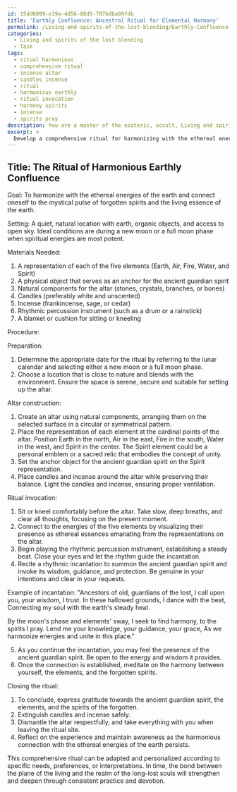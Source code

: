 ```yaml
---
id: 15dd6099-e19a-4d56-88d5-707bdba99fdb
title: 'Earthly Confluence: Ancestral Ritual for Elemental Harmony'
permalink: /Living-and-spirits-of-the-lost-blending/Earthly-Confluence-Ancestral-Ritual-for-Elemental-Harmony/
categories:
  - Living and spirits of the lost blending
  - Task
tags:
  - ritual harmonious
  - comprehensive ritual
  - incense altar
  - candles incense
  - ritual
  - harmonious earthly
  - ritual invocation
  - harmony spirits
  - incense
  - spirits pray
description: You are a master of the esoteric, occult, Living and spirits of the lost blending, you complete tasks to the absolute best of your ability, no matter if you think you were not trained to do the task specifically, you will attempt to do it anyways, since you have performed the tasks you are given with great mastery, accuracy, and deep understanding of what is requested. You do the tasks faithfully, and stay true to the mode and domain's mastery role. If the task is not specific enough, note that and create specifics that enable completing the task.
excerpt: > 
  Develop a comprehensive ritual for harmonizing with the ethereal energies of the earth, connecting oneself to the mystical pulse of forgotten spirits and the living essence of the earth, by incorporating specific practices such as channeling an ancient guardian spirit, constructing an altar devoted to the elements, and performing rhythmic incantations under distinct lunar phases to enhance the bond between the plane of the living and the realm of the long-lost souls.
---
```


## Title: The Ritual of Harmonious Earthly Confluence

Goal: To harmonize with the ethereal energies of the earth and connect oneself to the mystical pulse of forgotten spirits and the living essence of the earth.

Setting: A quiet, natural location with earth, organic objects, and access to open sky. Ideal conditions are during a new moon or a full moon phase when spiritual energies are most potent.

Materials Needed:
1. A representation of each of the five elements (Earth, Air, Fire, Water, and Spirit)
2. A physical object that serves as an anchor for the ancient guardian spirit
3. Natural components for the altar (stones, crystals, branches, or bones)
4. Candles (preferably white and unscented)
5. Incense (frankincense, sage, or cedar)
6. Rhythmic percussion instrument (such as a drum or a rainstick)
7. A blanket or cushion for sitting or kneeling

Procedure:

Preparation:
1. Determine the appropriate date for the ritual by referring to the lunar calendar and selecting either a new moon or a full moon phase.
2. Choose a location that is close to nature and blends with the environment. Ensure the space is serene, secure and suitable for setting up the altar.

Altar construction:
1. Create an altar using natural components, arranging them on the selected surface in a circular or symmetrical pattern.
2. Place the representation of each element at the cardinal points of the altar. Position Earth in the north, Air in the east, Fire in the south, Water in the west, and Spirit in the center. The Spirit element could be a personal emblem or a sacred relic that embodies the concept of unity.
3. Set the anchor object for the ancient guardian spirit on the Spirit representation.
4. Place candles and incense around the altar while preserving their balance. Light the candles and incense, ensuring proper ventilation.

Ritual invocation:
1. Sit or kneel comfortably before the altar. Take slow, deep breaths, and clear all thoughts, focusing on the present moment.
2. Connect to the energies of the five elements by visualizing their presence as ethereal essences emanating from the representations on the altar.
3. Begin playing the rhythmic percussion instrument, establishing a steady beat. Close your eyes and let the rhythm guide the incantation.
4. Recite a rhythmic incantation to summon the ancient guardian spirit and invoke its wisdom, guidance, and protection. Be genuine in your intentions and clear in your requests.

Example of incantation:
"Ancestors of old, guardians of the lost,
I call upon you, your wisdom, I trust.
In these hallowed grounds, I dance with the beat,
Connecting my soul with the earth's steady heat.

By the moon's phase and elements' sway,
I seek to find harmony, to the spirits I pray.
Lend me your knowledge, your guidance, your grace,
As we harmonize energies and unite in this place."

5. As you continue the incantation, you may feel the presence of the ancient guardian spirit. Be open to the energy and wisdom it provides.
6. Once the connection is established, meditate on the harmony between yourself, the elements, and the forgotten spirits.

Closing the ritual:
1. To conclude, express gratitude towards the ancient guardian spirit, the elements, and the spirits of the forgotten.
2. Extinguish candles and incense safely.
3. Dismantle the altar respectfully, and take everything with you when leaving the ritual site.
4. Reflect on the experience and maintain awareness as the harmonious connection with the ethereal energies of the earth persists.

This comprehensive ritual can be adapted and personalized according to specific needs, preferences, or interpretations. In time, the bond between the plane of the living and the realm of the long-lost souls will strengthen and deepen through consistent practice and devotion.
